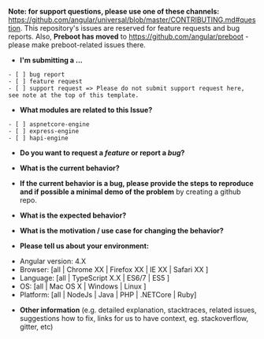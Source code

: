 **Note: for support questions, please use one of these channels:** https://github.com/angular/universal/blob/master/CONTRIBUTING.md#question. This repository's issues are reserved for feature requests and bug reports. Also, **Preboot has moved** to https://github.com/angular/preboot - please make preboot-related issues there.

* **I'm submitting a ...**
```
- [ ] bug report
- [ ] feature request
- [ ] support request => Please do not submit support request here, see note at the top of this template.
```

* **What modules are related to this Issue?**
```
- [ ] aspnetcore-engine
- [ ] express-engine
- [ ] hapi-engine
```

* **Do you want to request a *feature* or report a *bug*?**



* **What is the current behavior?**



* **If the current behavior is a bug, please provide the steps to reproduce and if possible a minimal demo of the problem** by creating a github repo.



* **What is the expected behavior?**



* **What is the motivation / use case for changing the behavior?**



* **Please tell us about your environment:**

- Angular version: 4.X
- Browser: [all | Chrome XX | Firefox XX | IE XX | Safari XX ]
- Language: [all | TypeScript X.X | ES6/7 | ES5 ]
- OS:  [all | Mac OS X | Windows | Linux ]
- Platform: [all | NodeJs | Java | PHP | .NETCore | Ruby]



* **Other information** (e.g. detailed explanation, stacktraces, related issues, suggestions how to fix, links for us to have context, eg. stackoverflow, gitter, etc)
